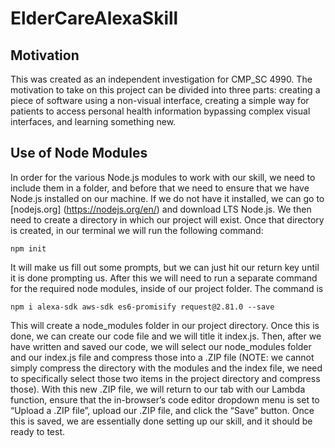 # ElderCareAlexaSkill

## Motivation
This was created as an independent investigation for CMP_SC 4990. The motivation to take on this project can be divided into three parts: creating a piece of software using a non-visual interface, creating a simple way for patients to access personal health information bypassing complex visual interfaces, and learning something new.

## Use of Node Modules
In order for the various Node.js modules to work with our skill, we need to include them in a folder, and before that we need to ensure that we have Node.js installed on our machine. If we do not have it installed, we can go to [nodejs.org] (https://nodejs.org/en/) and download LTS Node.js. We then need to create a directory in which our project will exist. Once that directory is created, in our terminal we will run the following command:

`npm init`

It will make us fill out some prompts, but we can just hit our return key until it is done prompting us. After this we will need to run a separate command for the required node modules, inside of our project folder. The command is

`npm i alexa-sdk aws-sdk es6-promisify request@2.81.0 --save`

This will create a node_modules folder in our project directory. Once this is done, we can create our code file and we will title it index.js. Then, after we have written and saved our code, we will select our node_modules folder and our index.js file and compress those into a .ZIP file (NOTE: we cannot simply compress the directory with the modules and the index file, we need to specifically select those two items in the project directory and compress those). With this new .ZIP file, we will return to our tab with our Lambda function, ensure that the in-browser’s code editor dropdown menu is set to “Upload a .ZIP file”, upload our .ZIP file, and click the “Save” button. Once this is saved, we are essentially done setting up our skill, and it should be ready to test.

